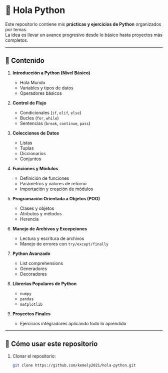# 🐍 Hola Python

Este repositorio contiene mis **prácticas y ejercicios de Python** organizados por temas.  
La idea es llevar un avance progresivo desde lo básico hasta proyectos más completos.  

---

## 📂 Contenido

1. **Introducción a Python (Nivel Básico)**
   - Hola Mundo
   - Variables y tipos de datos
   - Operadores básicos

2. **Control de Flujo**
   - Condicionales (`if`, `elif`, `else`)
   - Bucles (`for`, `while`)
   - Sentencias (`break`, `continue`, `pass`)

3. **Colecciones de Datos**
   - Listas
   - Tuplas
   - Diccionarios
   - Conjuntos

4. **Funciones y Módulos**
   - Definición de funciones
   - Parámetros y valores de retorno
   - Importación y creación de módulos

5. **Programación Orientada a Objetos (POO)**
   - Clases y objetos
   - Atributos y métodos
   - Herencia

6. **Manejo de Archivos y Excepciones**
   - Lectura y escritura de archivos
   - Manejo de errores con `try/except/finally`

7. **Python Avanzado**
   - List comprehensions
   - Generadores
   - Decoradores

8. **Librerías Populares de Python**
   - `numpy`
   - `pandas`
   - `matplotlib`

9. **Proyectos Finales**
   - Ejercicios integradores aplicando todo lo aprendido

---

## 🚀 Cómo usar este repositorio

1. Clonar el repositorio:
   ```bash
   git clone https://github.com/kemely2021/hola-python.git
